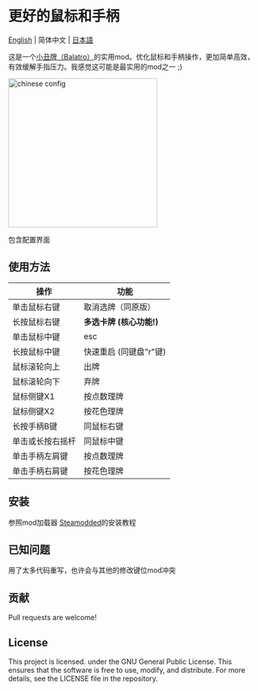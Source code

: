 # 更好的鼠标和手柄
[English](/README.md) | 简体中文 | [日本語](/README_JP.md)

这是一个[小丑牌（Balatro）](https://store.steampowered.com/app/2379780/Balatro/)的实用mod。优化鼠标和手柄操作，更加简单高效，有效缓解手指压力。我感觉这可能是最实用的mod之一 ;)

<img src="https://github.com/user-attachments/assets/3f1ce6bc-7fff-458f-afe7-0f88c2bded08" alt="chinese config" width="300" />

包含配置界面

## 使用方法
| 操作       | 功能               |
| -------- | ---------------- |
| 单击鼠标右键   | 取消选牌（同原版）      |
| 长按鼠标右键   | **多选卡牌 (核心功能!)** |
| 单击鼠标中键   | esc              |
| 长按鼠标中键   | 快速重启 (同键盘"r"键)   |
| 鼠标滚轮向上   | 出牌               |
| 鼠标滚轮向下   | 弃牌               |
| 鼠标侧键X1   | 按点数理牌            |
| 鼠标侧键X2   | 按花色理牌            |
| 长按手柄B键   | 同鼠标右键            |
| 单击或长按右摇杆 | 同鼠标中键            |
| 单击手柄左肩键  | 按点数理牌            |
| 单击手柄右肩键  | 按花色理牌            |

## 安装
参照mod加载器 [Steamodded](https://github.com/Steamopollys/Steamodded/tree/0.6.0)的安装教程

## 已知问题
用了太多代码重写，也许会与其他的修改键位mod冲突

## 贡献
Pull requests are welcome!

## License
This project is licensed. under the GNU General Public License. This ensures that the software is free to use, modify, and distribute. For more details, see the LICENSE file in the repository.
